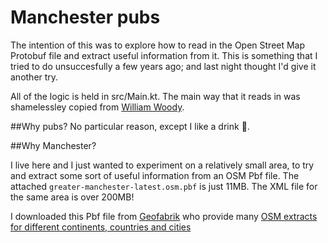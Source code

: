 # Manchester pubs
The intention of this was to explore how to read in the Open Street Map Protobuf file and extract useful information from it.  This is something that I tried to do unsuccesfully a few years ago; and last night thought I'd give it another try.

All of the logic is held in src/Main.kt.  The main way that it reads in was shamelessley copied from [William Woody](http://chaosinmotion.com/blog/?p=766).

##Why pubs?
No particular reason, except I like a drink :beer:.

##Why Manchester?

I live here and I just wanted to experiment on a relatively small area, to try and extract some sort of useful information from an OSM Pbf file.  The attached `greater-manchester-latest.osm.pbf` is just 11MB.  The XML file for the same area is over 200MB!

I downloaded this Pbf file from [Geofabrik](http://download.geofabrik.de/europe/great-britain/england/greater-manchester.html) who provide many [OSM extracts for different continents, countries and cities](http://download.geofabrik.de/index.html)